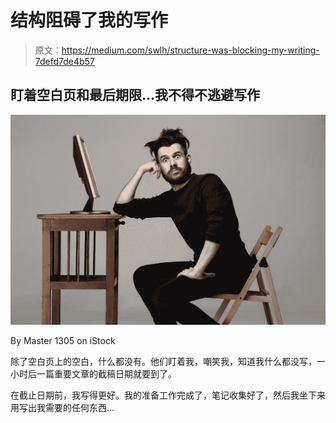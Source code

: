 # 结构阻碍了我的写作

> 原文：<https://medium.com/swlh/structure-was-blocking-my-writing-7defd7de4b57>

## 盯着空白页和最后期限…我不得不逃避写作

![](img/c499fe52f0b01697d62c7c1dccd0726f.png)

By Master 1305 on iStock

除了空白页上的空白，什么都没有。他们盯着我，嘲笑我，知道我什么都没写，一小时后一篇重要文章的截稿日期就要到了。

在截止日期前，我写得更好。我的准备工作完成了，笔记收集好了，然后我坐下来用写出我需要的任何东西…